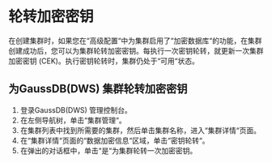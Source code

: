 # 轮转加密密钥<a name="ZH-CN_TOPIC_0000001455556801"></a>

在创建集群时，如果您在“高级配置“中为集群启用了“加密数据库“的功能，在集群创建成功后，您可以为集群轮转加密密钥。每执行一次密钥轮转，就更新一次集群加密密钥 \(CEK\)。执行密钥轮转时，集群仍处于“可用“状态。

## 为GaussDB\(DWS\) 集群轮转加密密钥<a name="section61191957152812"></a>

1.  登录GaussDB\(DWS\) 管理控制台。
2.  在左侧导航树，单击“集群管理“。
3.  在集群列表中找到所需要的集群，然后单击集群名称，进入“集群详情“页面。
4.  在“集群详情“页面的“数据加密信息“区域，单击“密钥轮转“。
5.  在弹出的对话框中，单击“是“为集群轮转一次加密密钥。

